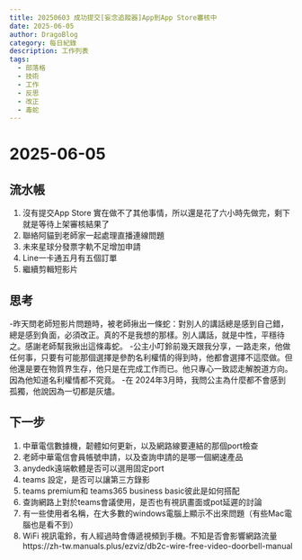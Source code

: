 ```yaml
---
title: 20250603 成功提交[妄念追蹤器]App到App Store審核中
date: 2025-06-05
author: DragoBlog
category: 每日紀錄
description: 工作列表
tags:
  - 部落格
  - 技術
  - 工作
  - 反思
  - 改正
  - 毒蛇
---
```


# 2025-06-05

<PostMeta />


## 流水帳

1. 沒有提交App Store 實在做不了其他事情，所以還是花了六小時先做完，剩下就是等待上架審核結果了
2. 聯絡阿貓到老師家一起處理直播連線問題
3. 未來星球分發票字軌不足增加申請
4. Line一卡通五月有五個訂單
5. 繼續剪輯短影片

## 思考
-昨天問老師短影片問題時，被老師揪出一條蛇：對別人的講話總是感到自己錯，總是感到負面，必須改正。真的不是我想的那樣。別人講話，就是中性，平穩待之。感謝老師幫我揪出這條毒蛇。
-公主小叮鈴前幾天跟我分享，一路走來，他做任何事，只要有可能那個選擇是參酌名利權情的得到時，他都會選擇不這麼做。但他還是要在物質界生存，他只是在完成工作而已。他只專心一致認走解脫道方向。因為他知道名利權情都不究竟。
-在 2024年3月時，我問公主為什麼都不會感到孤獨，他說因為一切都是灰燼。




## 下一步
1. 中華電信數據機，韌體如何更新，以及網路線要連結的那個port檢查
2. 老師中華電信會員帳號申請，以及查詢申請的是哪一個網速產品
3. anydedk遠端軟體是否可以選用固定port
4. teams 設定，是否可以讓第三方錄影
5. teams premium和 teams365 business basic彼此是如何搭配
6. 查詢網路上對於teams會議使用，是否也有視訊畫面或pot延遲的討論
7. 有一些使用者名稱，在大多數的windows電腦上顯示不出來問題（有些Mac電腦也是看不到）
8. WiFi 視訊電鈴，有人經過時會傳遞視頻到手機。不知是否會影響網路流量https://zh-tw.manuals.plus/ezviz/db2c-wire-free-video-doorbell-manual

